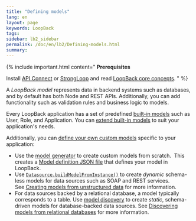 ```yaml
---
title: "Defining models"
lang: en
layout: page
keywords: LoopBack
tags:
sidebar: lb2_sidebar
permalink: /doc/en/lb2/Defining-models.html
summary:
---
```


{% include important.html content="
**Prerequisites**

Install [API Connect](https://developer.ibm.com/apiconnect/) or [StrongLoop](Installing-StrongLoop.html) and read [LoopBack core concepts](LoopBack-core-concepts.html).
" %}

A _LoopBack model_ represents data in backend systems such as databases, and by default has both Node and REST APIs.
Additionally, you can add functionality such as validation rules and business logic to models.

Every LoopBack application has a set of predefined [built-in models](Using-built-in-models.html) such as User, Role, and Application.
You can [extend built-in models](Extending-built-in-models.html) to suit your application's needs.  

Additionally, you can [define your own custom models](Creating-models.html) specific to your application: 

* Use the [model generator](Model-generator.html) to create custom models from scratch. 
  This creates a [Model definition JSON file](Model-definition-JSON-file.html) that defines your model in LoopBack.
* Use [`Datasource.buildModelFromInstance()`](http://apidocs.strongloop.com/loopback-datasource-juggler/#datasource-prototype-buildmodelfrominstance)
  to create _dynamic_ schema-less models for data sources such as SOAP and REST services.
  See [Creating models from unstructured data](Creating-models-from-unstructured-data.html) for more information.
* For data sources backed by a relational database, a model typically corresponds to a table.
  Use [model discovery](Discovering-models-from-relational-databases.html) to create _static_, schema-driven models for database-backed data sources.
  See [Discovering models from relational databases](Discovering-models-from-relational-databases.html) for more information.
